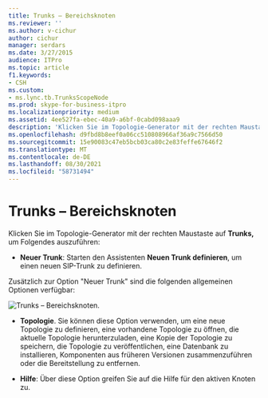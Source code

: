 ```yaml
---
title: Trunks – Bereichsknoten
ms.reviewer: ''
ms.author: v-cichur
author: cichur
manager: serdars
ms.date: 3/27/2015
audience: ITPro
ms.topic: article
f1.keywords:
- CSH
ms.custom:
- ms.lync.tb.TrunksScopeNode
ms.prod: skype-for-business-itpro
ms.localizationpriority: medium
ms.assetid: 4ee527fa-ebec-40a9-a6bf-0cabd098aaa9
description: 'Klicken Sie im Topologie-Generator mit der rechten Maustaste auf Trunks, um Folgendes auszuführen:'
ms.openlocfilehash: d9fbd8b8eef0a06cc510808966af36a9c7566d50
ms.sourcegitcommit: 15e90083c47eb5bcb03ca80c2e83feffe67646f2
ms.translationtype: MT
ms.contentlocale: de-DE
ms.lasthandoff: 08/30/2021
ms.locfileid: "58731494"
---
```

# <a name="trunks-scope-node"></a>Trunks – Bereichsknoten
 
Klicken Sie im Topologie-Generator mit der rechten Maustaste auf **Trunks,** um Folgendes auszuführen:
  
- **Neuer Trunk**: Starten den Assistenten **Neuen Trunk definieren**, um einen neuen SIP-Trunk zu definieren.
    
Zusätzlich zur Option "Neuer Trunk" sind die folgenden allgemeinen Optionen verfügbar:
  
![Trunks – Bereichsknoten.](../../media/Trunks_Scope_Node.jpg)
  
- **Topologie**. Sie können diese Option verwenden, um eine neue Topologie zu definieren, eine vorhandene Topologie zu öffnen, die aktuelle Topologie herunterzuladen, eine Kopie der Topologie zu speichern, die Topologie zu veröffentlichen, eine Datenbank zu installieren, Komponenten aus früheren Versionen zusammenzuführen oder die Bereitstellung zu entfernen.
    
- **Hilfe**: Über diese Option greifen Sie auf die Hilfe für den aktiven Knoten zu.
    

